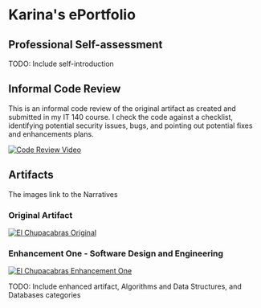 # Karina's ePortfolio

## Professional Self-assessment

TODO: Include self-introduction

## Informal Code Review

This is an informal code review of the original artifact as created and submitted in my IT 140 course. I check the code against a checklist, identifying potential security issues, bugs, and pointing out potential fixes and enhancements plans.

[![Code Review Video](https://img.youtube.com/vi/9m57GMos_Q8/maxresdefault.jpg)](https://www.youtube.com/watch?v=9m57GMos_Q8)

## Artifacts
The images link to the Narratives

### Original Artifact

[![El Chupacabras Original](https://i.postimg.cc/7hMhfG1s/Screenshot-2025-10-03-083946.png)](https://karina-42.github.io/original)

### Enhancement One - Software Design and Engineering

[![El Chupacabras Enhancement One](https://i.postimg.cc/QxmPq80f/Screenshot-2025-10-03-090410.png)](https://karina-42.github.io/enhancement-one)


TODO: Include enhanced artifact, Algorithms and Data Structures, and Databases categories
